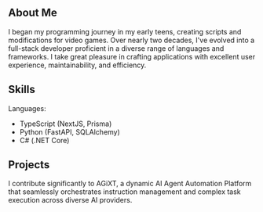 ## About Me
I began my programming journey in my early teens, creating scripts and modifications for video games. Over nearly two decades, I've evolved into a full-stack developer proficient in a diverse range of languages and frameworks. I take great pleasure in crafting applications with excellent user experience, maintainability, and efficiency.

## Skills

Languages: 
- TypeScript (NextJS, Prisma)
- Python (FastAPI, SQLAlchemy)
- C# (.NET Core)

## Projects

I contribute significantly to AGiXT, a dynamic AI Agent Automation Platform that seamlessly orchestrates instruction management and complex task execution across diverse AI providers.

